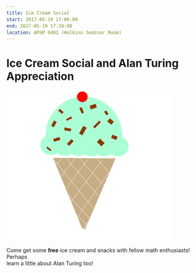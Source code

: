 ```yaml
---
title: Ice Cream Social
start: 2017-05-19 17:00:00
end: 2017-05-19 17:30:00
location: AP&M 6402 (Halkins Seminar Room)
---
```


# Ice Cream Social and Alan Turing Appreciation

![](/static/sp17/ice-cream-308972_1280.png)

Come get some **free** ice cream and snacks with fellow math enthusiasts! Perhaps  
learn a little about Alan Turing too! 
